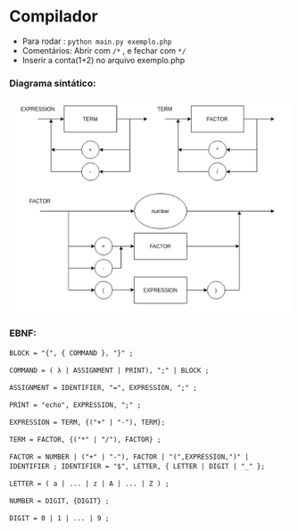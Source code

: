 # Compilador

 - Para rodar : ``` python main.py exemplo.php ```
 - Comentários: Abrir com `/*` , e fechar com `*/`
 - Inserir a conta(1+2) no arquivo exemplo.php

### Diagrama sintático:

![alt text](diagrama.jpeg)

### EBNF:

`BLOCK = "{", { COMMAND }, "}" ;`

`COMMAND = ( λ | ASSIGNMENT | PRINT), ";" | BLOCK ;`

`ASSIGNMENT = IDENTIFIER, "=", EXPRESSION, ";" ;`

`PRINT = "echo", EXPRESSION, ";" ;`

`EXPRESSION = TERM, {("+" | "-"), TERM}; `

`TERM = FACTOR, {("*" | "/"), FACTOR} ;`

`FACTOR = NUMBER | ("+" | "-"), FACTOR | "(",EXPRESSION,")" | IDENTIFIER ; IDENTIFIER = "$", LETTER, { LETTER | DIGIT | "_" };`

`LETTER = ( a | ... | z | A | ... | Z ) ;`

`NUMBER = DIGIT, {DIGIT} ; `

`DIGIT = 0 | 1 | ... | 9 ;`
